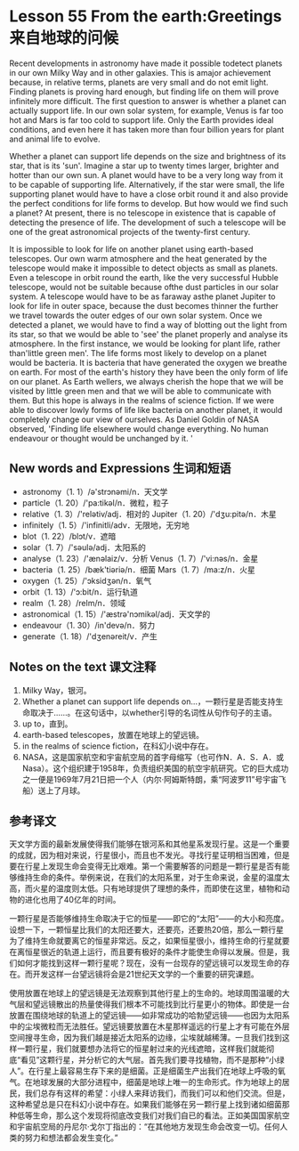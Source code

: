# Lesson 55 From the earth:Greetings 来自地球的问候
Recent developments in astronomy have made it possible todetect planets in our own Milky Way and in other galaxies. This is amajor achievement because, in relative terms, planets are very small and do not emit light. Finding planets is proving hard enough, but finding life on them will prove infinitely more difficult. The first question to answer is whether a planet can actually support life. In our own solar system, for example, Venus is far too hot and Mars is far too cold to support life. Only the Earth provides ideal conditions, and even here it has taken more than four billion years for plant and animal life to evolve.

Whether a planet can support life depends on the size and brightness of its star, that is its 'sun'. Imagine a star up to twenty times larger, brighter and hotter than our own sun. A planet would have to be a very long way from it to be capable of supporting life. Alternatively, if the star were small, the life supporting planet would have to have a close orbit round it and also provide the perfect conditions for life forms to develop. But how would we find such a planet? At present, there is no telescope in existence that is capable of detecting the presence of life. The development of such a telescope will be one of the great astronomical projects of the twenty-first century.

It is impossible to look for life on another planet using earth-based telescopes. Our own warm atmosphere and the heat generated by the telescope would make it impossible to detect objects as small as planets. Even a telescope in orbit round the earth, like the very successful Hubble telescope, would not be suitable because ofthe dust particles in our solar system. A telescope would have to be as faraway asthe planet Jupiter to look for life in outer space, because the dust becomes thinner the further we travel towards the outer edges of our own solar system. Once we detected a planet, we would have to find a way of blotting out the light from its star, so that we would be able to 'see' the planet properly and analyse its atmosphere. In the first instance, we would be looking for plant life, rather than'little green men'. The life forms most likely to develop on a planet would be bacteria. It is bacteria that have generated the oxygen we breathe on earth. For most of the earth's history they have been the only form of life on our planet. As Earth wellers, we always cherish the hope that we will be visited by little green men and that we will be able to communicate with them. But this hope is always in the realms of science fiction. If we were able to discover lowly forms of life like bacteria on another planet, it would completely change our view of ourselves. As Daniel Goldin of NASA observed, 'Finding life elsewhere would change everything. No human endeavour or thought would be unchanged by it. '

## New words and Expressions 生词和短语

* astronomy（1. 1）/ə'strɔnəmi/n．天文学
* particle（1. 20）/'pa:tikəl/n．微粒，粒子
* relative（1. 3）/'relətiv/adj．相对的
	Jupiter（1. 20）/'dʒu:pitə/n．木星
* infinitely（1. 5）/'infinitli/adv．无限地，无穷地
* blot（1. 22）/blɔt/v．遮暗
* solar（1. 7）/'səulə/adj．太阳系的
* analyse（1. 23）/'ænəlaiz/v．分析
	Venus（1. 7）/'vi:nəs/n．金星
* bacteria（1. 25）/bæk'tiəriə/n．细菌
	Mars（1. 7）/ma:z/n．火星
* oxygen（1. 25）/'ɔksidʒən/n．氧气
* orbit（1. 13）/'ɔ:bit/n．运行轨道
* realm（1. 28）/relm/n．领域
* astronomical（1. 15）/'æstrə'nɔmikəl/adj．天文学的
* endeavour（1. 30）/in'devə/n．努力
* generate（1. 18）/'dʒenəreit/v．产生

## Notes on the text 课文注释

1. Milky Way，银河。
2. Whether a planet can support life depends on…，一颗行星是否能支持生命取决于……。在这句话中，以whether引导的名词性从句作句子的主语。
3. up to，直到。
4. earth-based telescopes，放置在地球上的望远镜。
5. in the realms of science fiction，在科幻小说中存在。
6. NASA，这是国家航空和宇宙航空局的首字母缩写（也可作N．A．S．A．或Nasa）。这个组织建于1958年，负责组织美国的航空宇航研究。它的巨大成功之一便是1969年7月21日把一个人（内尔·阿姆斯特朗，乘“阿波罗11”号宇宙飞船）送上了月球。

## 参考译文

天文学方面的最新发展使得我们能够在银河系和其他星系发现行星。这是一个重要的成就，因为相对来说，行星很小，而且也不发光。寻找行星证明相当困难，但是要在行星上发现生命会变得无比艰难。第一个需要解答的问题是一颗行星是否有能够维持生命的条件。举例来说，在我们的太阳系里，对于生命来说，金星的温度太高，而火星的温度则太低。只有地球提供了理想的条件，而即使在这里，植物和动物的进化也用了40亿年的时间。

一颗行星是否能够维持生命取决于它的恒星——即它的“太阳”——的大小和亮度。设想一下，一颗恒星比我们的太阳还要大，还要亮，还要热20倍，那么一颗行星为了维持生命就要离它的恒星非常远。反之，如果恒星很小，维持生命的行星就要在离恒星很近的轨道上运行，而且要有极好的条件才能使生命得以发展。但是，我们如何才能找到这样一颗行星呢？现在，没有一台现存的望远镜可以发现生命的存在。而开发这样一台望远镜将会是21世纪天文学的一个重要的研究课题。

使用放置在地球上的望远镜是无法观察到其他行星上的生命的。地球周围温暖的大气层和望远镜散出的热量使得我们根本不可能找到比行星更小的物体。即使是一台放置在围绕地球的轨道上的望远镜——如非常成功的哈勃望远镜——也因为太阳系中的尘埃微粒而无法胜任。望远镜要放置在木星那样遥远的行星上才有可能在外层空间搜寻生命，因为我们越是接近太阳系的边缘，尘埃就越稀薄。一旦我们找到这样一颗行星，我们就要想办法将它的恒星射过来的光线遮暗，这样我们就能彻底“看见”这颗行星，并分析它的大气层。首先我们要寻找植物，而不是那种“小绿人”。在行星上最容易生存下来的是细菌。正是细菌生产出我们在地球上呼吸的氧气。在地球发展的大部分进程中，细菌是地球上唯一的生命形式。作为地球上的居民，我们总存有这样的希望：小绿人来拜访我们，而我们可以和他们交流。但是，这种希望总是只在科幻小说中存在。如果我们能够在另一颗行星上找到诸如细菌那种低等生命，那么这个发现将彻底改变我们对我们自已的看法。正如美国国家航空和宇宙航空局的丹尼尔·戈尔丁指出的：“在其他地方发现生命会改变一切。任何人类的努力和想法都会发生变化。”
